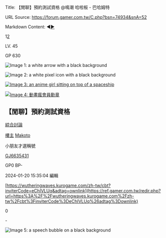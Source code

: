 Title: 【閒聊】預約測試資格 @鳴潮 哈啦板 - 巴哈姆特

URL Source: https://forum.gamer.com.tw/C.php?bsn=74934&snA=52

Markdown Content:
◄[►](https://forum.gamer.com.tw/C.php?page=2&bsn=74934&snA=52 "下一頁快速鍵：F8")

1[2](https://forum.gamer.com.tw/C.php?page=2&bsn=74934&snA=52)

LV. 45

GP 630

![Image 1: a white arrow with a black background](https://i2.bahamut.com.tw/forum/icons/noob.png)

![Image 2: a white pixel icon with a black background](https://i2.bahamut.com.tw/forum/icons/human.png)

[![Image 3: an anime girl sitting on top of a spaceship](https://avatar2.bahamut.com.tw/avataruserpic/g/j/gj6635431/gj6635431.png)](https://home.gamer.com.tw/GJ6635431)

[![Image 4: 動畫瘋會員勳章](https://p2.bahamut.com.tw/HOME/honor/227.gif)](https://avatar1.gamer.com.tw/switchhonor.php?uid=GJ6635431&htype=227)

【閒聊】預約測試資格
----------

[綜合討論](https://forum.gamer.com.tw/B.php?bsn=74934&subbsn=15)

[樓主](https://forum.gamer.com.tw/Co.php?bsn=74934&sn=164&subbsn=15&bPage=0) [Makoto](https://home.gamer.com.tw/GJ6635431)

小朋友才選稱號

[GJ6635431](https://home.gamer.com.tw/GJ6635431)

GP0 BP\-

2024-01-20 15:35:04 編輯

[https://wutheringwaves.kurogame.com/zh-tw/cbt?inviterCode=eChIVLUq&adtag=ownlink](https://ref.gamer.com.tw/redir.php?url=https%3A%2F%2Fwutheringwaves.kurogame.com%2Fzh-tw%2Fcbt%3FinviterCode%3DeChIVLUq%26adtag%3Downlink)

0

\-

![Image 5: a speech bubble on a black background](https://i2.bahamut.com.tw/icon/msg_regular.png)